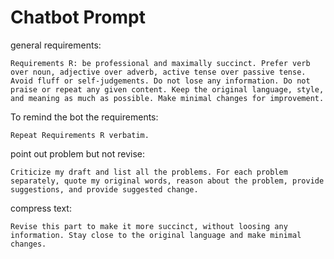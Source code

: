 # Chatbot Prompt

<style>
pre > code.hljs {
    text-wrap: wrap;
}
</style>

general requirements:

```
Requirements R: be professional and maximally succinct. Prefer verb over noun, adjective over adverb, active tense over passive tense. Avoid fluff or self-judgements. Do not lose any information. Do not praise or repeat any given content. Keep the original language, style, and meaning as much as possible. Make minimal changes for improvement.
```

To remind the bot the requirements:

```
Repeat Requirements R verbatim.
```

point out problem but not revise:

```
Criticize my draft and list all the problems. For each problem separately, quote my original words, reason about the problem, provide suggestions, and provide suggested change.
```

compress text:

```
Revise this part to make it more succinct, without loosing any information. Stay close to the original language and make minimal changes.
```
